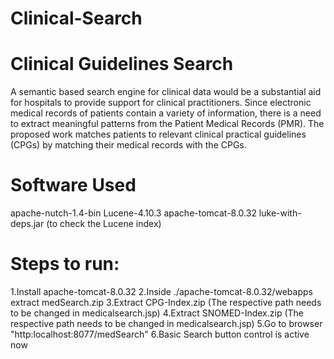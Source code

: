 # Clinical-Search


Clinical Guidelines Search
=========

A semantic based search engine for clinical data would be a substantial aid for hospitals to provide support for clinical practitioners. Since electronic medical records
of patients contain a variety of information, there is a need to extract meaningful patterns from the Patient Medical Records (PMR). The proposed work matches patients to relevant clinical practical guidelines (CPGs) by matching their medical records with the CPGs.

Software Used
=======
apache-nutch-1.4-bin 
Lucene-4.10.3
apache-tomcat-8.0.32
luke-with-deps.jar (to check the Lucene index)


Steps to run:
=======
1.Install apache-tomcat-8.0.32
2.Inside ./apache-tomcat-8.0.32/webapps extract medSearch.zip
3.Extract CPG-Index.zip (The respective path needs to be changed in medicalsearch.jsp)
4.Extract SNOMED-Index.zip (The respective path needs to be changed in medicalsearch.jsp)
5.Go to browser "http:localhost:8077/medSearch" 
6.Basic Search button control is active now
